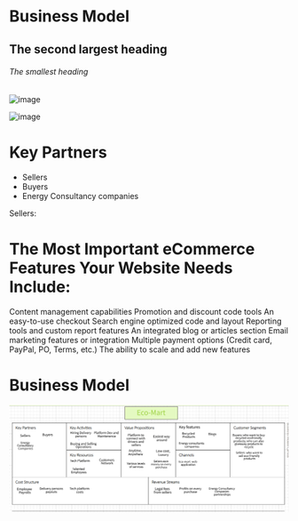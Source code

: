 
# Business Model
## The second largest heading
###### The smallest heading




![image](https://user-images.githubusercontent.com/41589522/127045947-f3f8705c-d196-4ad1-80f8-3b67b1bfe0d3.png)

![image](https://user-images.githubusercontent.com/41589522/127046407-c2a31bbc-f1b9-4efc-bdf7-e351e369c518.png)

# Key Partners
- Sellers
- Buyers
- Energy Consultancy companies

Sellers: 




# The Most Important eCommerce Features Your Website Needs Include:
Content management capabilities
Promotion and discount code tools
An easy-to-use checkout
Search engine optimized code and layout
Reporting tools and custom report features
An integrated blog or articles section
Email marketing features or integration
Multiple payment options (Credit card, PayPal, PO, Terms, etc.)
The ability to scale and add new features






# Business Model
![Capture](https://github.com/YashKandalkar/eco-mart/blob/1408487da00804cfb10a59e58f7606f5d7d52c38/images/EcomartBusinessModel.png)
